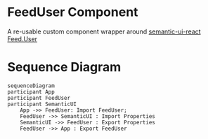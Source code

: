 # FeedUser Component

A re-usable custom component wrapper around [semantic-ui-react Feed.User](https://react.semantic-ui.com/views/feed)

# Sequence Diagram

```mermaid
sequenceDiagram
participant App
participant FeedUser
participant SemanticUI
    App ->> FeedUser: Import FeedUser;
    FeedUser ->> SemanticUI : Import Properties
    SemanticUI ->> FeedUser : Export Properties
    FeedUser ->> App : Export FeedUser
```
